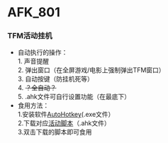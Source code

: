 # AFK_801
### TFM活动挂机

* 自动执行的操作：  
       1. 声音提醒  
       2. 弹出窗口（在全屏游戏/电影上强制弹出TFM窗口）  
       3. 自动按键（防挂机死等）  
       4. ~~？全自动？~~  
       5. .ahk文件可自行设置功能（在最底下）  
*  食用方法：  
       1.安装软件[AutoHotkey](https://github.com/AutoHotkey/AutoHotkey/releases)(.exe文件）  
       2.下载对应[活动脚本](https://github.com/lyliny/AFK_801/releases)（.ahk文件）  
       3.双击下载的脚本即可食用  
